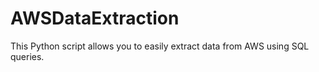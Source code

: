 # AWSDataExtraction
This Python script allows you to easily extract data from AWS using SQL queries. 
